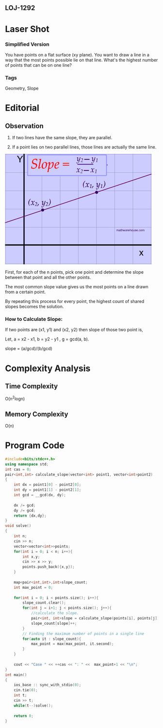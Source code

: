 ## LOJ-1292
# Laser Shot

### Simplified Version
You have points on a flat surface (xy plane). You want to draw a line in a way that the most points possible lie on that line. What's the highest number of points that can be on one line?

### Tags
Geometry, Slope

# Editorial

## Observation
1. If two lines have the same slope, they are parallel.

2. If a point lies on two parallel lines, those lines are actually the same line.

![image of a slope](slope.webp)

First, for each of the n points, pick one point and determine the slope between that point and all the other points.

The most common slope value gives us the most points on a line drawn from a certain point.

By repeating this process for every point, the highest count of shared slopes becomes the solution.

### How to Calculate Slope:

If two points are (x1, y1) and (x2, y2) then slope of those two point is,

Let, a = x2 - x1, b = y2 - y1 , g = gcd(a, b).

slope = (a/gcd)/(b/gcd)

# Complexity Analysis

## Time Complexity 
O(n<sup>2</sup>logn)

## Memory Complexity
O(n)

# Program Code

```c++
#include<bits/stdc++.h>
using namespace std;
int cas = 0;
pair<int,int> calculate_slope(vector<int> point1, vector<int>point2)
{
    int dx = point1[0] - point2[0];
    int dy = point1[1] - point2[1];
    int gcd = __gcd(dx, dy);
    
    dx /= gcd;
    dy /= gcd;
    return {dx,dy};
}
void solve()
{
    int n;
    cin >> n;
    vector<vector<int>>points;
    for(int i = 0; i < n; i++){
        int x,y;
        cin >> x >> y;
        points.push_back({x,y});
    }

    map<pair<int,int>,int>slope_count;
    int max_point = 0;
    
    for(int i = 0; i < points.size(); i++){
        slope_count.clear();
        for(int j = i+1; j < points.size(); j++){
            //calculate the slope.
            pair<int, int>slope = calculate_slope(points[i], points[j]);
            slope_count[slope]++;
        }
        // Finding the maximum number of points in a single line
        for(auto it : slope_count){
            max_point = max(max_point, it.second);
        }
    }
        
    cout << "Case " << ++cas << ": " <<  max_point+1 << "\n";
}
int main()
{
    ios_base :: sync_with_stdio(0);
    cin.tie(0);
    int t;
    cin >> t;
    while(t--)solve();

    return 0;
}
```